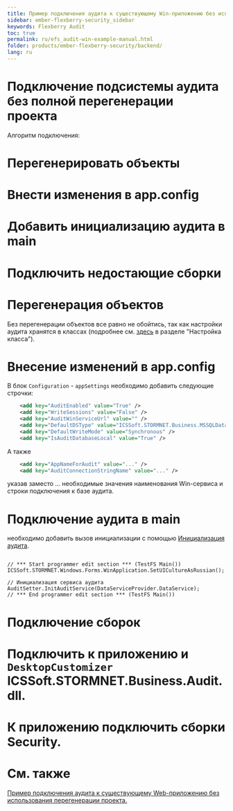 ```yaml
---
title: Пример подключения аудита к существующему Win-приложению без использования перегенерации проекта. 
sidebar: ember-flexberry-security_sidebar
keywords: Flexberry Audit
toc: true
permalink: ru/efs_audit-win-example-manual.html
folder: products/ember-flexberry-security/backend/
lang: ru
---
```


# Подключение подсистемы аудита без полной перегенерации проекта
Алгоритм подключения:
# Перегенерировать объекты
# Внести изменения в app.config
# Добавить инициализацию аудита в main
# Подключить недостающие сборки

# Перегенерация объектов
Без перегенерации объектов все равно не обойтись, так как настройки аудита хранятся в классах (подробнее см. [здесь](fa_audit-web.html) в разделе "Настройка класса").

# Внесение изменений в app.config
В блок `Configuration` - `appSettings` необходимо добавить следующие строчки:
```xml
    <add key="AuditEnabled" value="True" />
    <add key="WriteSessions" value="False" />
    <add key="AuditWinServiceUrl" value="" />
    <add key="DefaultDSType" value="ICSSoft.STORMNET.Business.MSSQLDataService, ICSSoft.STORMNET.Business.MSSQLDataService" />
    <add key="DefaultWriteMode" value="Synchronous" />
    <add key="IsAuditDatabaseLocal" value="True" />
```
А также 
```xml
    <add key="AppNameForAudit" value="..." />
    <add key="AuditConnectionStringName" value="..." />
```
указав заместо ... необходимые значения наименования Win-сервиса и строки подключения к базе аудита.

# Подключение аудита в main
необходимо добавить вызов инициализации с помощью [Инициализация аудита](efs_audit-setter.html).
```

// *** Start programmer edit section *** (TestFS Main())
ICSSoft.STORMNET.Windows.Forms.WinApplication.SetUICultureAsRussian();

// Инициализация сервиса аудита
AuditSetter.InitAuditService(DataServiceProvider.DataService); 
// *** End programmer edit section *** (TestFS Main())
```

# Подключение сборок
# Подключить к приложению и `DesktopCustomizer` ICSSoft.STORMNET.Business.Audit.dll.
# К приложению подключить сборки Security.

# См. также
[Пример подключения аудита к существующему Web-приложению без использования перегенерации проекта.](fa_audit-web-example-manual.html)
